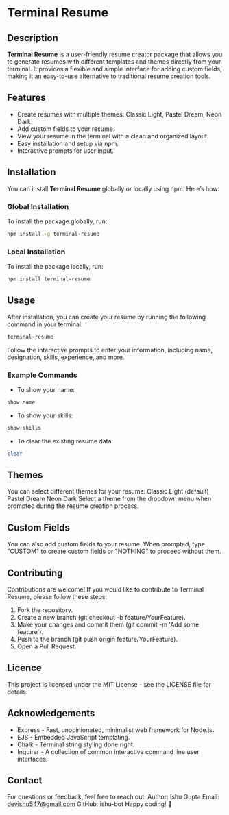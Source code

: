 # Terminal Resume

## Description

**Terminal Resume** is a user-friendly resume creator package that allows you to generate resumes with different templates and themes directly from your terminal. It provides a flexible and simple interface for adding custom fields, making it an easy-to-use alternative to traditional resume creation tools.

## Features

- Create resumes with multiple themes: Classic Light, Pastel Dream, Neon Dark.
- Add custom fields to your resume.
- View your resume in the terminal with a clean and organized layout.
- Easy installation and setup via npm.
- Interactive prompts for user input.

## Installation

You can install **Terminal Resume** globally or locally using npm. Here’s how:

### Global Installation

To install the package globally, run:

```bash
npm install -g terminal-resume

```

### Local Installation

To install the package locally, run:

```bash
npm install terminal-resume
```

## Usage

After installation, you can create your resume by running the following command in your terminal:

```bash
terminal-resume
```

Follow the interactive prompts to enter your information, including name, designation, skills, experience, and more.

### Example Commands

- To show your name:

```bash
show name
```

- To show your skills:

```bash
show skills
```

- To clear the existing resume data:

```bash
clear
```

## Themes

You can select different themes for your resume:
Classic Light (default)
Pastel Dream
Neon Dark
Select a theme from the dropdown menu when prompted during the resume creation process.

## Custom Fields 

You can also add custom fields to your resume. When prompted, type "CUSTOM" to create custom fields or "NOTHING" to proceed without them.

## Contributing

Contributions are welcome! If you would like to contribute to Terminal Resume, please follow these steps:
1. Fork the repository.
2. Create a new branch (git checkout -b feature/YourFeature).
3. Make your changes and commit them (git commit -m 'Add some feature').
4. Push to the branch (git push origin feature/YourFeature).
5. Open a Pull Request.


## Licence 

This project is licensed under the MIT License - see the LICENSE file for details.

## Acknowledgements

- Express - Fast, unopinionated, minimalist web framework for Node.js.
- EJS - Embedded JavaScript templating.
- Chalk - Terminal string styling done right.
- Inquirer - A collection of common interactive command line user interfaces.

## Contact

For questions or feedback, feel free to reach out:
Author: Ishu Gupta
Email: devishu547@gmail.com
GitHub: ishu-bot
Happy coding! 🎉



